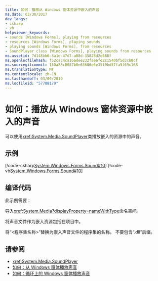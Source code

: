 ```yaml
---
title: 如何：播放从 Windows 窗体资源中嵌入的声音
ms.date: 03/30/2017
dev_langs:
- csharp
- vb
helpviewer_keywords:
- sounds [Windows Forms], playing from resources
- resources [Windows Forms], playing sounds
- playing sounds [Windows Forms], from resources
- SoundPlayer class [Windows Forms], playing sounds from resources
ms.assetid: 7d148bb6-8a1e-47d7-a08d-35828d2e688f
ms.openlocfilehash: f52cac4ca16adee232fae6fe2c1540bf5d3cb8cf
ms.sourcegitcommit: 160a88c8087b0e63606e6e35f9bd57fa5f69c168
ms.translationtype: MT
ms.contentlocale: zh-CN
ms.lasthandoff: 03/09/2019
ms.locfileid: "57708179"
---
```

# <a name="how-to-play-a-sound-embedded-in-a-resource-from-a-windows-form"></a>如何：播放从 Windows 窗体资源中嵌入的声音
可以使用<xref:System.Media.SoundPlayer>类播放嵌入的资源中的声音。  
  
## <a name="example"></a>示例  
 [!code-csharp[System.Windows.Forms.Sound#10](~/samples/snippets/csharp/VS_Snippets_Winforms/System.Windows.Forms.Sound/CS/soundtestform.cs#10)]
 [!code-vb[System.Windows.Forms.Sound#10](~/samples/snippets/visualbasic/VS_Snippets_Winforms/System.Windows.Forms.Sound/VB/soundtestform.vb#10)]  
  
## <a name="compiling-the-code"></a>编译代码  
 此示例需要：  
  
 导入<xref:System.Media?displayProperty=nameWithType>命名空间。  
  
 将声音文件作为嵌入资源包括在项目中。  
  
 将“\<程序集名称>”替换为嵌入声音文件的程序集的名称。 不要包含“.dll”后缀。  
  
## <a name="see-also"></a>请参阅
- <xref:System.Media.SoundPlayer>
- [如何：从 Windows 窗体播放声音](how-to-play-a-sound-from-a-windows-form.md)
- [如何：循环上的 Windows 窗体播放声音](how-to-loop-a-sound-playing-on-a-windows-form.md)
